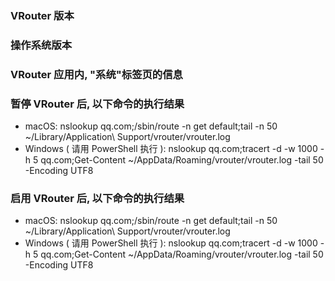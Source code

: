 ### VRouter 版本

### 操作系统版本

### VRouter 应用内, "系统"标签页的信息

### 暂停 VRouter 后, 以下命令的执行结果
- macOS: nslookup qq.com;/sbin/route -n get default;tail -n 50 ~/Library/Application\ Support/vrouter/vrouter.log
- Windows ( 请用 PowerShell 执行 ): nslookup qq.com;tracert -d -w 1000 -h 5 qq.com;Get-Content ~/AppData/Roaming/vrouter/vrouter.log  -tail 50 -Encoding UTF8

### 启用 VRouter 后, 以下命令的执行结果
- macOS: nslookup qq.com;/sbin/route -n get default;tail -n 50 ~/Library/Application\ Support/vrouter/vrouter.log
- Windows ( 请用 PowerShell 执行 ): nslookup qq.com;tracert -d -w 1000 -h 5 qq.com;Get-Content ~/AppData/Roaming/vrouter/vrouter.log  -tail 50 -Encoding UTF8
